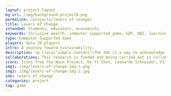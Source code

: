 ```yaml
---
layout: project-layout
bg-url: /img/background-project8.png
permalink: /projects/levers-of-change/
title: Levers of Change
intended: Students, educators, economists.
keywords: Inclusive wealth, computer supported game, GDP, HDI, learning, economics
type: Computer Supported Game
players: Upto 20 players
intro: A journey toward sustainability.
description: <p class="simple-content">The IWI is a way to acknowledge and articulate the interconnectedness of the economy, environment, and human well-being. A few decades from now, perhaps sooner, we will be talking about the IWI rather than the GDP as a way to measure development. But that requires different kinds of audience, including students, policymakers, politicians, educators, economists, and other such groups to understand the IWI and how it differs from and complements other indices.<p/><p class="simple-content">In the game, players will be responsible for a country's well-being, and plan for the same by investing in different forms of capital, such as the human, natural, and produced capital. Players will have to balance their country's growth in GDP with long-term sustainability. Players will also need to take into account the SDGs, specifically the goals 4, 10, and 13. The game will challenge players to plan for their country, while ensuring global sustainability.</p>
collaborations: This research is funded and being carried out in collaboration with UNESCO MGIEP.
icons: Icons from the Noun Project, by Yi Chen, Leonardo Schneider, Filippo, Role Play, Ben Rex Furneaux, MarkieAnn , Packer, OCHA Visual - Information Unit, Adrijan Karavdic, Edward Boatman, Aditya Dipankar, Hayashi Fumihiro, Manuela Ribas, Joris Hoogendoorn, iconsmind.com
img1: /img/levers-of-change-img-1.png
img2: /img/levers-of-change-img-2.jpg
ide: levers-of-change
categories: project
tag: game
---
```

